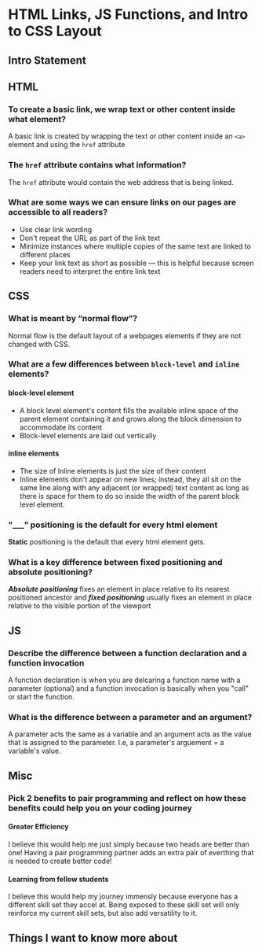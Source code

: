 
# HTML Links, JS Functions, and Intro to CSS Layout

## Intro Statement

## HTML

### To create a basic link, we wrap text or other content inside what element?

A basic link is created by wrapping the text or other content inside an `<a>` element and using the `href` attribute

### The `href` attribute contains what information?

The `href` attribute would contain the web address that is being linked.

### What are some ways we can ensure links on our pages are accessible to all readers?

- Use clear link wording
- Don't repeat the URL as part of the link text
- Minimize instances where multiple copies of the same text are linked to different places
- Keep your link text as short as possible — this is helpful because screen readers need to interpret the entire link text

## CSS

### What is meant by “normal flow”?

Normal flow is the default layout of a webpages elements if they are not changed with CSS.

### What are a few differences between `block-level` and `inline` elements?

#### **block-level element**

- A block level element's content fills the available inline space of the parent element containing it and grows along the block dimension to accommodate its content
- Block-level elements are laid out vertically

#### **inline elements**

- The size of Inline elements is just the size of their content
- Inline elements don't appear on new lines; instead, they all sit on the same line along with any adjacent (or wrapped) text content as long as there is space for them to do so inside the width of the parent block level element.

### "___" positioning is the default for every html element

**Static** positioning is the default that every html element gets.

### What is a key difference between fixed positioning and absolute positioning?

***Absolute positioning*** fixes an element in place relative to its nearest positioned ancestor and ***fixed positioning*** usually fixes an element in place relative to the visible portion of the viewport

## JS

### Describe the difference between a function declaration and a function invocation

A function declaration is when you are delcaring a function name with a parameter (optional) and a function invocation is basically when you "call" or start the function.

### What is the difference between a parameter and an argument?

A parameter acts the same as a variable and an argument acts as the value that is assigned to the parameter. I.e, a parameter's arguement = a variable's value.

## Misc

### Pick 2 benefits to pair programming and reflect on how these benefits could help you on your coding journey

#### **Greater Efficiency**

I believe this would help me just simply because two heads are better than one! Having a pair programming partner adds an extra pair of everthing that is needed to create better code!

#### **Learning from fellow students**

I believe this would help my journey immensly because everyone has a different skill set they accel at. Being exposed to these skill set will only reinforce my current skill sets, but also add versatility to it.

## Things I want to know more about
